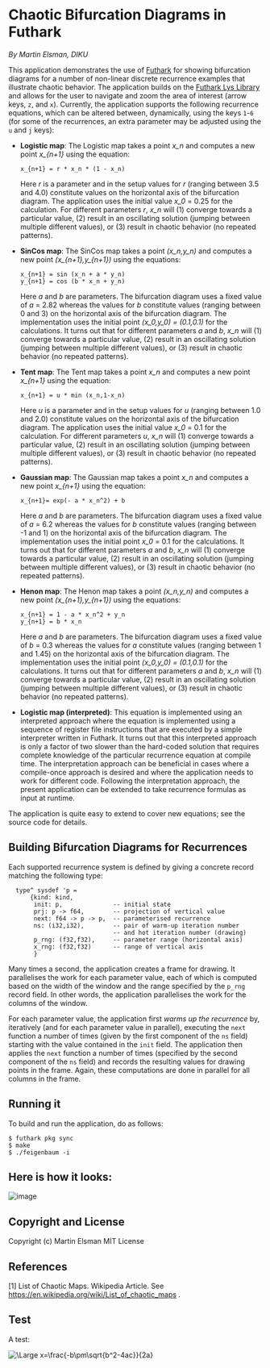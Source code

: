 # Chaotic Bifurcation Diagrams in Futhark

*By Martin Elsman, DIKU*

This application demonstrates the use of
[Futhark](http://futhark-lang.org) for showing bifurcation diagrams
for a number of non-linear discrete recurrence examples that
illustrate chaotic behavior. The application builds on the [Futhark
Lys Library](https://github.com/diku-dk/lys) and allows for the user
to navigate and zoom the area of interest (arrow keys, `z`, and
`x`). Currently, the application supports the following recurrence
equations, which can be altered between, dynamically, using the keys
`1`-`6` (for some of the recurrences, an extra parameter may be
adjusted using the `u` and `j` keys):

- **Logistic map**: The Logistic map takes a point *x_n* and computes
  a new point *x_{n+1}* using the equation:

  ````
  x_{n+1} = r * x_n * (1 - x_n)
  ````

  Here *r* is a parameter and in the setup values for *r* (ranging
  between 3.5 and 4.0) constitute values on the horizontal axis of the
  bifurcation diagram. The application uses the initial value *x_0* =
  0.25 for the calculation. For different parameters *r*, *x_n* will
  (1) converge towards a particular value, (2) result in an oscillating
  solution (jumping between multiple different values), or (3) result in
  chaotic behavior (no repeated patterns).


- **SinCos map**: The SinCos map takes a point *(x_n,y_n)* and computes
  a new point *(x_{n+1},y_{n+1})* using the equations:

  ````
  x_{n+1} = sin (x_n + a * y_n)
  y_{n+1} = cos (b * x_n + y_n)
  ````

  Here *a* and *b* are parameters. The bifurcation diagram uses a
  fixed value of *a* = 2.82 whereas the values for *b* constitute
  values (ranging between 0 and 3) on the horizontal axis of the
  bifurcation diagram.  The implementation uses the initial point
  *(x_0,y_0) = (0.1,0.1)* for the calculations. It turns out that for
  different parameters *a* and *b*, *x_n* will (1) converge towards a
  particular value, (2) result in an oscillating solution (jumping
  between multiple different values), or (3) result in chaotic behavior
  (no repeated patterns).

- **Tent map**: The Tent map takes a point *x_n* and computes
  a new point *x_{n+1}* using the equation:

  ````
  x_{n+1} = u * min (x_n,1-x_n)
  ````

  Here *u* is a parameter and in the setup values for *u* (ranging
  between 1.0 and 2.0) constitute values on the horizontal axis of the
  bifurcation diagram. The application uses the initial value *x_0* =
  0.1 for the calculation. For different parameters *u*, *x_n* will
  (1) converge towards a particular value, (2) result in an oscillating
  solution (jumping between multiple different values), or (3) result in
  chaotic behavior (no repeated patterns).

- **Gaussian map**: The Gaussian map takes a point *x_n* and computes
  a new point *x_{n+1}* using the equation:

  ````
  x_{n+1}= exp(- a * x_n^2) + b
  ````

  Here *a* and *b* are parameters. The bifurcation diagram uses a
  fixed value of *a* = 6.2 whereas the values for *b* constitute
  values (ranging between -1 and 1) on the horizontal axis of the
  bifurcation diagram.  The implementation uses the initial point
  *x_0* = 0.1 for the calculations. It turns out that for
  different parameters *a* and *b*, *x_n* will (1) converge towards a
  particular value, (2) result in an oscillating solution (jumping
  between multiple different values), or (3) result in chaotic behavior
  (no repeated patterns).

- **Henon map**: The Henon map takes a point *(x_n,y_n)* and computes
  a new point *(x_{n+1},y_{n+1})* using the equations:

  ````
  x_{n+1} = 1 - a * x_n^2 + y_n
  y_{n+1} = b * x_n
  ````

  Here *a* and *b* are parameters. The bifurcation diagram uses a
  fixed value of *b* = 0.3 whereas the values for *a* constitute
  values (ranging between 1 and 1.45) on the horizontal axis of the
  bifurcation diagram.  The implementation uses the initial point
  *(x_0,y_0) = (0.1,0.1)* for the calculations. It turns out that for
  different parameters *a* and *b*, *x_n* will (1) converge towards a
  particular value, (2) result in an oscillating solution (jumping
  between multiple different values), or (3) result in chaotic behavior
  (no repeated patterns).

- **Logistic map (interpreted)**: This equation is implemented using
  an interpreted approach where the equation is implemented using a
  sequence of register file instructions that are executed by a simple
  interpreter written in Futhark. It turns out that this interpreted
  approach is only a factor of two slower than the hard-coded solution
  that requires complete knowledge of the particular recurrence
  equation at compile time. The interpretation approach can be
  beneficial in cases where a compile-once approach is desired and
  where the application needs to work for different code. Following
  the interpretation approach, the present application can be extended
  to take recurrence formulas as input at runtime.

The application is quite easy to extend to cover new equations; see
the source code for details.

## Building Bifurcation Diagrams for Recurrences

Each supported recurrence system is defined by giving a concrete
record matching the following type:

````
  type^ sysdef 'p =
      {kind: kind,
       init: p,              -- initial state
       prj: p -> f64,        -- projection of vertical value
       next: f64 -> p -> p,  -- parameterised recurrence
       ns: (i32,i32),        -- pair of warm-up iteration number
                             -- and hot iteration number (drawing)
       p_rng: (f32,f32),     -- parameter range (horizontal axis)
       x_rng: (f32,f32)      -- range of vertical axis
       }
````

Many times a second, the application creates a frame for drawing. It
parallelises the work for each parameter value, each of which is
computed based on the width of the window and the range specified by
the `p_rng` record field. In other words, the application parallelises
the work for the columns of the window.

For each parameter value, the application first _warms up the
recurrence_ by, iteratively (and for each parameter value in
parallel), executing the `next` function a number of times (given by
the first component of the `ns` field) starting with the value
contained in the `init` field. The application then applies the `next`
function a number of times (specified by the second component of the
`ns` field) and records the resulting values for drawing points in the
frame. Again, these computations are done in parallel for all columns
in the frame.

## Running it

To build and run the application, do as follows:

````
$ futhark pkg sync
$ make
$ ./feigenbaum -i
````

## Here is how it looks:

![image](https://user-images.githubusercontent.com/1167803/73415056-03792f00-4311-11ea-949e-5a25756d2758.png)

## Copyright and License

Copyright (c) Martin Elsman
MIT License

## References

[1] List of Chaotic Maps. Wikipedia Article. See
https://en.wikipedia.org/wiki/List_of_chaotic_maps .

## Test

A test:

<img src="https://latex.codecogs.com/svg.latex?\Large&space;x=\frac{-b\pm\sqrt{b^2-4ac}}{2a}" title="\Large x=\frac{-b\pm\sqrt{b^2-4ac}}{2a}" />

